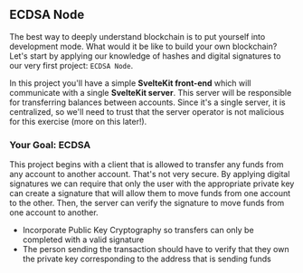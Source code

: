 ## ECDSA Node

The best way to deeply understand blockchain is to put yourself into development mode. What would it be like to build your own blockchain? Let's start by applying our knowledge of hashes and digital signatures to our very first project: `ECDSA Node`.

In this project you'll have a simple **SvelteKit front-end** which will communicate with a single **SvelteKit server**. This server will be responsible for transferring balances between accounts. Since it's a single server, it is centralized, so we'll need to trust that the server operator is not malicious for this exercise (more on this later!).

### Your Goal: ECDSA
This project begins with a client that is allowed to transfer any funds from any account to another account. That's not very secure. By applying digital signatures we can require that only the user with the appropriate private key can create a signature that will allow them to move funds from one account to the other. Then, the server can verify the signature to move funds from one account to another.

+ Incorporate Public Key Cryptography so transfers can only be completed with a valid signature
+ The person sending the transaction should have to verify that they own the private key corresponding to the address that is sending funds